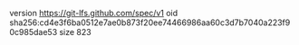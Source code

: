version https://git-lfs.github.com/spec/v1
oid sha256:cd4e3f6ba0512e7ae0b873f20ee74466986aa60c3d7b7040a223f90c985dae53
size 823
